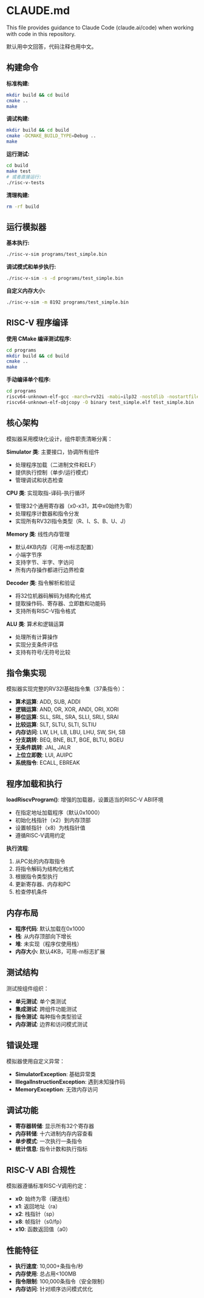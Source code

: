# CLAUDE.md

This file provides guidance to Claude Code (claude.ai/code) when working with code in this repository.

默认用中文回答，代码注释也用中文。

## 构建命令

**标准构建:**
```bash
mkdir build && cd build
cmake ..
make
```

**调试构建:**
```bash
mkdir build && cd build
cmake -DCMAKE_BUILD_TYPE=Debug ..
make
```

**运行测试:**
```bash
cd build
make test
# 或者直接运行:
./risc-v-tests
```

**清理构建:**
```bash
rm -rf build
```

## 运行模拟器

**基本执行:**
```bash
./risc-v-sim programs/test_simple.bin
```

**调试模式和单步执行:**
```bash
./risc-v-sim -s -d programs/test_simple.bin
```

**自定义内存大小:**
```bash
./risc-v-sim -m 8192 programs/test_simple.bin
```

## RISC-V 程序编译

**使用 CMake 编译测试程序:**
```bash
cd programs
mkdir build && cd build
cmake ..
make
```

**手动编译单个程序:**
```bash
cd programs
riscv64-unknown-elf-gcc -march=rv32i -mabi=ilp32 -nostdlib -nostartfiles -static -Wl,-Ttext=0x1000 -o test_simple.elf test_simple.c
riscv64-unknown-elf-objcopy -O binary test_simple.elf test_simple.bin
```

## 核心架构

模拟器采用模块化设计，组件职责清晰分离：

**Simulator 类**: 主要接口，协调所有组件
- 处理程序加载（二进制文件和ELF）
- 提供执行控制（单步/运行模式）
- 管理调试和状态检查

**CPU 类**: 实现取指-译码-执行循环
- 管理32个通用寄存器（x0-x31，其中x0始终为零）
- 处理程序计数器和指令分发
- 实现所有RV32I指令类型（R、I、S、B、U、J）

**Memory 类**: 线性内存管理
- 默认4KB内存（可用-m标志配置）
- 小端字节序
- 支持字节、半字、字访问
- 所有内存操作都进行边界检查

**Decoder 类**: 指令解析和验证
- 将32位机器码解码为结构化格式
- 提取操作码、寄存器、立即数和功能码
- 支持所有RISC-V指令格式

**ALU 类**: 算术和逻辑运算
- 处理所有计算操作
- 实现分支条件评估
- 支持有符号/无符号比较

## 指令集实现

模拟器实现完整的RV32I基础指令集（37条指令）：
- **算术运算**: ADD, SUB, ADDI
- **逻辑运算**: AND, OR, XOR, ANDI, ORI, XORI
- **移位运算**: SLL, SRL, SRA, SLLI, SRLI, SRAI
- **比较运算**: SLT, SLTU, SLTI, SLTIU
- **内存访问**: LW, LH, LB, LBU, LHU, SW, SH, SB
- **分支跳转**: BEQ, BNE, BLT, BGE, BLTU, BGEU
- **无条件跳转**: JAL, JALR
- **上位立即数**: LUI, AUIPC
- **系统指令**: ECALL, EBREAK

## 程序加载和执行

**loadRiscvProgram()**: 增强的加载器，设置适当的RISC-V ABI环境
- 在指定地址加载程序（默认0x1000）
- 初始化栈指针（x2）到内存顶部
- 设置帧指针（x8）为栈指针值
- 遵循RISC-V调用约定

**执行流程**:
1. 从PC处的内存取指令
2. 将指令解码为结构化格式
3. 根据指令类型执行
4. 更新寄存器、内存和PC
5. 检查停机条件

## 内存布局

- **程序代码**: 默认加载在0x1000
- **栈**: 从内存顶部向下增长
- **堆**: 未实现（程序仅使用栈）
- **内存大小**: 默认4KB，可用-m标志扩展

## 测试结构

测试按组件组织：
- **单元测试**: 单个类测试
- **集成测试**: 跨组件功能测试
- **指令测试**: 每种指令类型验证
- **内存测试**: 边界和访问模式测试

## 错误处理

模拟器使用自定义异常：
- **SimulatorException**: 基础异常类
- **IllegalInstructionException**: 遇到未知操作码
- **MemoryException**: 无效内存访问

## 调试功能

- **寄存器转储**: 显示所有32个寄存器
- **内存转储**: 十六进制内存内容查看
- **单步模式**: 一次执行一条指令
- **统计信息**: 指令计数和执行指标

## RISC-V ABI 合规性

模拟器遵循标准RISC-V调用约定：
- **x0**: 始终为零（硬连线）
- **x1**: 返回地址（ra）
- **x2**: 栈指针（sp）
- **x8**: 帧指针（s0/fp）
- **x10**: 函数返回值（a0）

## 性能特征

- **执行速度**: 10,000+条指令/秒
- **内存使用**: 总占用<100MB
- **指令限制**: 100,000条指令（安全限制）
- **内存访问**: 针对顺序访问模式优化